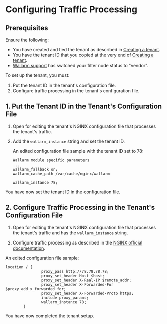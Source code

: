 # Configuring Traffic Processing

## Prerequisites

Ensure the following:

* You have created and tied the tenant as described in [Creating a tenant](partner-create-tenant-en.md).
* You have the tenant ID that you copied at the very end of [Creating a tenant](partner-create-tenant-en.md).
* [Wallarm support](mailto:support@wallarm.com) has switched your filter node status to "vendor".

To set up the tenant, you must:

1. Put the tenant ID in the tenant's configuration file.
2. Configure traffic processing in the tenant's configuration file.

## 1. Put the Tenant ID in the Tenant's Configuration File

1. Open for editing the tenant's NGINX configuration file that processes the tenant's traffic.

2. Add the `wallarm_instance` string and set the tenant ID.

   An edited configuration file sample with the tenant ID set to 78:

   ```
   Wallarm module specific parameters
   ...
   wallarm_fallback on;
   wallarm_cache_path /var/cache/nginx/wallarm

   wallarm_instance 78;
   ```
You have now set the tenant ID in the configuration file.

## 2. Configure Traffic Processing in the Tenant's Configuration File

1. Open for editing the tenant's NGINX configuration file that processes the tenant's traffic and has the `wallarm_instance` string.

2. Configure traffic processing as described in the [NGINX official documentation](https://nginx.org/en/docs/http/request_processing.html).

An edited configuration file sample:

```
location / {
                proxy_pass http://78.78.78.78;
                proxy_set_header Host $host;
                proxy_set_header X-Real-IP $remote_addr;
                proxy_set_header X-Forwarded-For $proxy_add_x_forwarded_for;
                proxy_set_header X-Forwarded-Proto https;
                include proxy_params;
                wallarm_instance 78;
        }
```

You have now completed the tenant setup.
